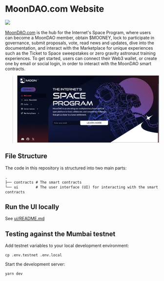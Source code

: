 # MoonDAO.com Website

[![](https://gray-main-toad-36.mypinata.cloud/ipfs/QmZDpmqsxJwk4x53DkvB3vek1nXFn4GJxGCc94fPBpicuA)](https://www.moondao.com)

[MoonDAO.com](https://www.moondao.com) is the hub for the Internet's Space Program, where users can become a MoonDAO member, obtain $MOONEY, lock to participate in governance, submit proposals, vote, read news and updates, dive into the documentation, and interact with the Marketplace for unique experiences such as the Ticket to Space sweepstakes or zero gravity astronaut training experiences. To get started, users can connect their Web3 wallet, or create one by email or social login, in order to interact with the MoonDAO smart contracts.

> [![app](/ui/public/moondao_homepage.png)](https://www.moondao.com)

## File Structure

The code in this repository is structured into two main parts:

```
.
├── contracts # The smart contracts
└── ui        # The user interface (UI) for interacting with the smart contracts
```

## Run the UI locally

See [ui/README.md](ui/README.md)

## Testing against the Mumbai testnet

Add testnet variables to your local development environment:
```
cp .env.testnet .env.local
```

Start the development server:
```
yarn dev
```
